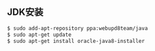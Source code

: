 ## JDK安装

```bash
$ sudo add-apt-repository ppa:webupd8team/java
$ sudo apt-get update
$ sudo apt-get install oracle-java8-installer
```

